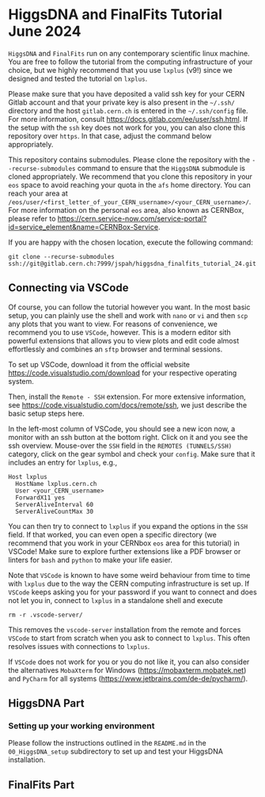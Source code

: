 # HiggsDNA and FinalFits Tutorial June 2024

`HiggsDNA` and `FinalFits` run on any contemporary scientific linux machine. You are free to follow the tutorial from the computing infrastructure of your choice, but we highly recommend that you use `lxplus` (v9!) since we designed and tested the tutorial on `lxplus`.

Please make sure that you have deposited a valid ssh key for your CERN Gitlab account and that your private key is also present in the `~/.ssh/` directory and the host `gitlab.cern.ch` is entered in the `~/.ssh/config` file. For more information, consult https://docs.gitlab.com/ee/user/ssh.html.
If the setup with the `ssh` key does not work for you, you can also clone this repository over `https`. In that case, adjust the command below appropriately.

This repository contains submodules.
Please clone the repository with the `--recurse-submodules` command to ensure that the `HiggsDNA` submodule is cloned appropriately.
We recommend that you clone this repository in your `eos` space to avoid reaching your quota in the `afs` home directory.
You can reach your area at `/eos/user/<first_letter_of_your_CERN_username>/<your_CERN_username>/`.
For more information on the personal `eos` area, also known as CERNBox, please refer to https://cern.service-now.com/service-portal?id=service_element&name=CERNBox-Service.

If you are happy with the chosen location, execute the following command:
```
git clone --recurse-submodules ssh://git@gitlab.cern.ch:7999/jspah/higgsdna_finalfits_tutorial_24.git
```

## Connecting via VSCode

Of course, you can follow the tutorial however you want.
In the most basic setup, you can plainly use the shell and work with `nano` or `vi` and then `scp` any plots that you want to view.
For reasons of convenience, we recommend you to use `VSCode`, however.
This is a modern editor sith powerful extensions that allows you to view plots and edit code almost effortlessly and combines an `sftp` browser and terminal sessions.

To set up VSCode, download it from the official website https://code.visualstudio.com/download for your respective operating system.

Then, install the `Remote - SSH` extension. For more extensive information, see https://code.visualstudio.com/docs/remote/ssh, we just describe the basic setup steps here.

In the left-most column of VSCode, you should see a new icon now, a monitor with an ssh button at the bottom right. Click on it and you see the ssh overview. Mouse-over the `SSH` field in the `REMOTES (TUNNELS/SSH)` category, click on the gear symbol and check your `config`. Make sure that it includes an entry for `lxplus`, e.g.,

```
Host lxplus
  HostName lxplus.cern.ch
  User <your_CERN_username>
  ForwardX11 yes
  ServerAliveInterval 60
  ServerAliveCountMax 30
```

You can then try to connect to `lxplus` if you expand the options in the `SSH` field. If that worked, you can even open a specific directory (we recommend that you work in your CERNbox `eos` area for this tutorial) in VSCode! Make sure to explore further extensions like a PDF browser or linters for `bash` and `python` to make your life easier.

Note that `VSCode` is known to have some weird behaviour from time to time with `lxplus` due to the way the CERN computing infrastructure is set up. If `VSCode` keeps asking you for your password if you want to connect and does not let you in, connect to `lxplus` in a standalone shell and execute

```
rm -r .vscode-server/
```

This removes the `vscode-server` installation from the remote and forces `VSCode` to start from scratch when you ask to connect to `lxplus`. This often resolves issues with connections to `lxplus`.

If `VSCode` does not work for you or you do not like it, you can also consider the alternatives `MobaXterm` for Windows (https://mobaxterm.mobatek.net) and `PyCharm` for all systems (https://www.jetbrains.com/de-de/pycharm/).

## HiggsDNA Part

### Setting up your working environment

Please follow the instructions outlined in the `README.md` in the `00_HiggsDNA_setup` subdirectory to set up and test your HiggsDNA installation.

## FinalFits Part
